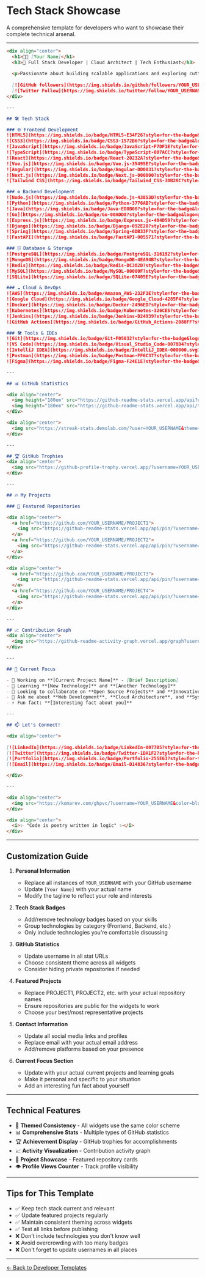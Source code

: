 # Tech Stack Showcase

A comprehensive template for developers who want to showcase their complete technical arsenal.

---

```markdown
<div align="center">
  <h1>👨‍💻 [Your Name]</h1>
  <h3>🚀 Full Stack Developer | Cloud Architect | Tech Enthusiast</h3>
  
  <p>Passionate about building scalable applications and exploring cutting-edge technologies</p>
  
  [![GitHub followers](https://img.shields.io/github/followers/YOUR_USERNAME?style=social)](https://github.com/YOUR_USERNAME)
  [![Twitter Follow](https://img.shields.io/twitter/follow/YOUR_USERNAME?style=social)](https://twitter.com/YOUR_USERNAME)
</div>

---

## 🛠️ Tech Stack

### 🌐 Frontend Development
![HTML5](https://img.shields.io/badge/HTML5-E34F26?style=for-the-badge&logo=html5&logoColor=white)
![CSS3](https://img.shields.io/badge/CSS3-1572B6?style=for-the-badge&logo=css3&logoColor=white)
![JavaScript](https://img.shields.io/badge/JavaScript-F7DF1E?style=for-the-badge&logo=javascript&logoColor=black)
![TypeScript](https://img.shields.io/badge/TypeScript-007ACC?style=for-the-badge&logo=typescript&logoColor=white)
![React](https://img.shields.io/badge/React-20232A?style=for-the-badge&logo=react&logoColor=61DAFB)
![Vue.js](https://img.shields.io/badge/Vue.js-35495E?style=for-the-badge&logo=vue.js&logoColor=4FC08D)
![Angular](https://img.shields.io/badge/Angular-DD0031?style=for-the-badge&logo=angular&logoColor=white)
![Next.js](https://img.shields.io/badge/Next.js-000000?style=for-the-badge&logo=next.js&logoColor=white)
![Tailwind CSS](https://img.shields.io/badge/Tailwind_CSS-38B2AC?style=for-the-badge&logo=tailwind-css&logoColor=white)

### ⚙️ Backend Development
![Node.js](https://img.shields.io/badge/Node.js-43853D?style=for-the-badge&logo=node.js&logoColor=white)
![Python](https://img.shields.io/badge/Python-3776AB?style=for-the-badge&logo=python&logoColor=white)
![Java](https://img.shields.io/badge/Java-ED8B00?style=for-the-badge&logo=java&logoColor=white)
![Go](https://img.shields.io/badge/Go-00ADD8?style=for-the-badge&logo=go&logoColor=white)
![Express.js](https://img.shields.io/badge/Express.js-404D59?style=for-the-badge)
![Django](https://img.shields.io/badge/Django-092E20?style=for-the-badge&logo=django&logoColor=white)
![Spring](https://img.shields.io/badge/Spring-6DB33F?style=for-the-badge&logo=spring&logoColor=white)
![FastAPI](https://img.shields.io/badge/FastAPI-005571?style=for-the-badge&logo=fastapi)

### 🗄️ Database & Storage
![PostgreSQL](https://img.shields.io/badge/PostgreSQL-316192?style=for-the-badge&logo=postgresql&logoColor=white)
![MongoDB](https://img.shields.io/badge/MongoDB-4EA94B?style=for-the-badge&logo=mongodb&logoColor=white)
![Redis](https://img.shields.io/badge/Redis-DC382D?style=for-the-badge&logo=redis&logoColor=white)
![MySQL](https://img.shields.io/badge/MySQL-00000F?style=for-the-badge&logo=mysql&logoColor=white)
![SQLite](https://img.shields.io/badge/SQLite-07405E?style=for-the-badge&logo=sqlite&logoColor=white)

### ☁️ Cloud & DevOps
![AWS](https://img.shields.io/badge/Amazon_AWS-232F3E?style=for-the-badge&logo=amazon-aws&logoColor=white)
![Google Cloud](https://img.shields.io/badge/Google_Cloud-4285F4?style=for-the-badge&logo=google-cloud&logoColor=white)
![Docker](https://img.shields.io/badge/Docker-2496ED?style=for-the-badge&logo=docker&logoColor=white)
![Kubernetes](https://img.shields.io/badge/Kubernetes-326CE5?style=for-the-badge&logo=kubernetes&logoColor=white)
![Jenkins](https://img.shields.io/badge/Jenkins-D24939?style=for-the-badge&logo=jenkins&logoColor=white)
![GitHub Actions](https://img.shields.io/badge/GitHub_Actions-2088FF?style=for-the-badge&logo=github-actions&logoColor=white)

### 🛠️ Tools & IDEs
![Git](https://img.shields.io/badge/Git-F05032?style=for-the-badge&logo=git&logoColor=white)
![VS Code](https://img.shields.io/badge/Visual_Studio_Code-0078D4?style=for-the-badge&logo=visual%20studio%20code&logoColor=white)
![IntelliJ IDEA](https://img.shields.io/badge/IntelliJ_IDEA-000000.svg?style=for-the-badge&logo=intellij-idea&logoColor=white)
![Postman](https://img.shields.io/badge/Postman-FF6C37?style=for-the-badge&logo=postman&logoColor=white)
![Figma](https://img.shields.io/badge/Figma-F24E1E?style=for-the-badge&logo=figma&logoColor=white)

---

## 📊 GitHub Statistics

<div align="center">
  <img height="180em" src="https://github-readme-stats.vercel.app/api?username=YOUR_USERNAME&show_icons=true&theme=tokyonight&include_all_commits=true&count_private=true"/>
  <img height="180em" src="https://github-readme-stats.vercel.app/api/top-langs/?username=YOUR_USERNAME&layout=compact&langs_count=7&theme=tokyonight"/>
</div>

<div align="center">
  <img src="https://streak-stats.demolab.com/?user=YOUR_USERNAME&theme=tokyonight" alt="YOUR_USERNAME" />
</div>

---

## 🏆 GitHub Trophies
<div align="center">
  <img src="https://github-profile-trophy.vercel.app/?username=YOUR_USERNAME&theme=tokyonight&row=1&column=7" />
</div>

---

## 🔥 My Projects

### 🌟 Featured Repositories

<div align="center">
  <a href="https://github.com/YOUR_USERNAME/PROJECT1">
    <img src="https://github-readme-stats.vercel.app/api/pin/?username=YOUR_USERNAME&repo=PROJECT1&theme=tokyonight" />
  </a>
  <a href="https://github.com/YOUR_USERNAME/PROJECT2">
    <img src="https://github-readme-stats.vercel.app/api/pin/?username=YOUR_USERNAME&repo=PROJECT2&theme=tokyonight" />
  </a>
</div>

<div align="center">
  <a href="https://github.com/YOUR_USERNAME/PROJECT3">
    <img src="https://github-readme-stats.vercel.app/api/pin/?username=YOUR_USERNAME&repo=PROJECT3&theme=tokyonight" />
  </a>
  <a href="https://github.com/YOUR_USERNAME/PROJECT4">
    <img src="https://github-readme-stats.vercel.app/api/pin/?username=YOUR_USERNAME&repo=PROJECT4&theme=tokyonight" />
  </a>
</div>

---

## 📈 Contribution Graph
<div align="center">
  <img src="https://github-readme-activity-graph.vercel.app/graph?username=YOUR_USERNAME&theme=tokyo-night" />
</div>

---

## 🎯 Current Focus

- 🔭 Working on **[Current Project Name]** - [Brief Description]
- 🌱 Learning **[New Technology]** and **[Another Technology]**
- 👯 Looking to collaborate on **Open Source Projects** and **Innovative Startups**
- 💬 Ask me about **Web Development**, **Cloud Architecture**, and **System Design**
- ⚡ Fun fact: **[Interesting fact about you]**

---

## 📫 Let's Connect!

<div align="center">
  
[![LinkedIn](https://img.shields.io/badge/LinkedIn-0077B5?style=for-the-badge&logo=linkedin&logoColor=white)](https://linkedin.com/in/YOUR_PROFILE)
[![Twitter](https://img.shields.io/badge/Twitter-1DA1F2?style=for-the-badge&logo=twitter&logoColor=white)](https://twitter.com/YOUR_USERNAME)
[![Portfolio](https://img.shields.io/badge/Portfolio-255E63?style=for-the-badge&logo=About.me&logoColor=white)](https://YOUR_WEBSITE.com)
[![Email](https://img.shields.io/badge/Email-D14836?style=for-the-badge&logo=gmail&logoColor=white)](mailto:YOUR_EMAIL@example.com)

</div>

---

<div align="center">
  <img src="https://komarev.com/ghpvc/?username=YOUR_USERNAME&color=blue&style=flat-square&label=Profile+Views" alt="Profile views" />
</div>

<div align="center">
  <i>✨ "Code is poetry written in logic" ✨</i>
</div>
```

---

## Customization Guide

1. **Personal Information**
   - Replace all instances of `YOUR_USERNAME` with your GitHub username
   - Update `[Your Name]` with your actual name
   - Modify the tagline to reflect your role and interests

2. **Tech Stack Badges**
   - Add/remove technology badges based on your skills
   - Group technologies by category (Frontend, Backend, etc.)
   - Only include technologies you're comfortable discussing

3. **GitHub Statistics**
   - Update username in all stat URLs
   - Choose consistent theme across all widgets
   - Consider hiding private repositories if needed

4. **Featured Projects**
   - Replace PROJECT1, PROJECT2, etc. with your actual repository names
   - Ensure repositories are public for the widgets to work
   - Choose your best/most representative projects

5. **Contact Information**
   - Update all social media links and profiles
   - Replace email with your actual email address
   - Add/remove platforms based on your presence

6. **Current Focus Section**
   - Update with your actual current projects and learning goals
   - Make it personal and specific to your situation
   - Add an interesting fun fact about yourself

---

## Technical Features

- 🎨 **Themed Consistency** - All widgets use the same color scheme
- 📊 **Comprehensive Stats** - Multiple types of GitHub statistics
- 🏆 **Achievement Display** - GitHub trophies for accomplishments
- 📈 **Activity Visualization** - Contribution activity graph
- 🎯 **Project Showcase** - Featured repository cards
- 👁️ **Profile Views Counter** - Track profile visibility

---

## Tips for This Template

- ✅ Keep tech stack current and relevant
- ✅ Update featured projects regularly
- ✅ Maintain consistent theming across widgets
- ✅ Test all links before publishing
- ❌ Don't include technologies you don't know well
- ❌ Avoid overcrowding with too many badges
- ❌ Don't forget to update usernames in all places

---

[← Back to Developer Templates](./README.md)